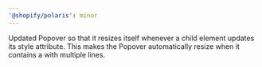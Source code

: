```yaml
---
'@shopify/polaris': minor
---
```


Updated Popover so that it resizes itself whenever a child element updates its style attribute. This makes the Popover automatically resize when it contains a <TextField /> with multiple lines.
